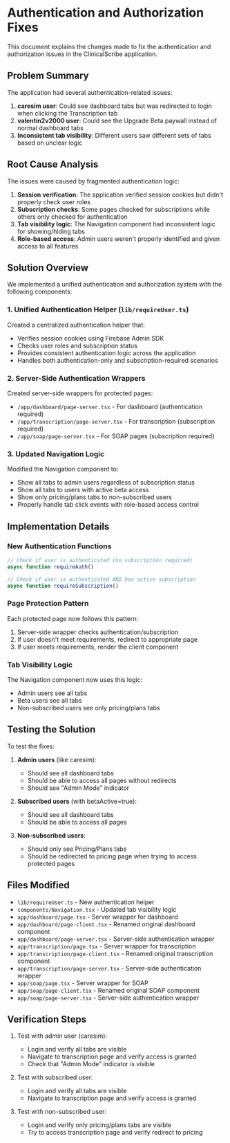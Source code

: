 # Authentication and Authorization Fixes

This document explains the changes made to fix the authentication and authorization issues in the ClinicalScribe application.

## Problem Summary

The application had several authentication-related issues:

1. **caresim user**: Could see dashboard tabs but was redirected to login when clicking the Transcription tab
2. **valentin2v2000 user**: Could see the Upgrade Beta paywall instead of normal dashboard tabs
3. **Inconsistent tab visibility**: Different users saw different sets of tabs based on unclear logic

## Root Cause Analysis

The issues were caused by fragmented authentication logic:

1. **Session verification**: The application verified session cookies but didn't properly check user roles
2. **Subscription checks**: Some pages checked for subscriptions while others only checked for authentication
3. **Tab visibility logic**: The Navigation component had inconsistent logic for showing/hiding tabs
4. **Role-based access**: Admin users weren't properly identified and given access to all features

## Solution Overview

We implemented a unified authentication and authorization system with the following components:

### 1. Unified Authentication Helper (`lib/requireUser.ts`)

Created a centralized authentication helper that:
- Verifies session cookies using Firebase Admin SDK
- Checks user roles and subscription status
- Provides consistent authentication logic across the application
- Handles both authentication-only and subscription-required scenarios

### 2. Server-Side Authentication Wrappers

Created server-side wrappers for protected pages:
- `/app/dashboard/page-server.tsx` - For dashboard (authentication required)
- `/app/transcription/page-server.tsx` - For transcription (subscription required)
- `/app/soap/page-server.tsx` - For SOAP pages (subscription required)

### 3. Updated Navigation Logic

Modified the Navigation component to:
- Show all tabs to admin users regardless of subscription status
- Show all tabs to users with active beta access
- Show only pricing/plans tabs to non-subscribed users
- Properly handle tab click events with role-based access control

## Implementation Details

### New Authentication Functions

```typescript
// Check if user is authenticated (no subscription required)
async function requireAuth()

// Check if user is authenticated AND has active subscription
async function requireSubscription()
```

### Page Protection Pattern

Each protected page now follows this pattern:

1. Server-side wrapper checks authentication/subscription
2. If user doesn't meet requirements, redirect to appropriate page
3. If user meets requirements, render the client component

### Tab Visibility Logic

The Navigation component now uses this logic:
- Admin users see all tabs
- Beta users see all tabs
- Non-subscribed users see only pricing/plans tabs

## Testing the Solution

To test the fixes:

1. **Admin users** (like caresim):
   - Should see all dashboard tabs
   - Should be able to access all pages without redirects
   - Should see "Admin Mode" indicator

2. **Subscribed users** (with betaActive=true):
   - Should see all dashboard tabs
   - Should be able to access all pages

3. **Non-subscribed users**:
   - Should only see Pricing/Plans tabs
   - Should be redirected to pricing page when trying to access protected pages

## Files Modified

- `lib/requireUser.ts` - New authentication helper
- `components/Navigation.tsx` - Updated tab visibility logic
- `app/dashboard/page.tsx` - Server wrapper for dashboard
- `app/dashboard/page-client.tsx` - Renamed original dashboard component
- `app/dashboard/page-server.tsx` - Server-side authentication wrapper
- `app/transcription/page.tsx` - Server wrapper for transcription
- `app/transcription/page-client.tsx` - Renamed original transcription component
- `app/transcription/page-server.tsx` - Server-side authentication wrapper
- `app/soap/page.tsx` - Server wrapper for SOAP
- `app/soap/page-client.tsx` - Renamed original SOAP component
- `app/soap/page-server.tsx` - Server-side authentication wrapper

## Verification Steps

1. Test with admin user (caresim):
   - Login and verify all tabs are visible
   - Navigate to transcription page and verify access is granted
   - Check that "Admin Mode" indicator is visible

2. Test with subscribed user:
   - Login and verify all tabs are visible
   - Navigate to transcription page and verify access is granted

3. Test with non-subscribed user:
   - Login and verify only pricing/plans tabs are visible
   - Try to access transcription page and verify redirect to pricing